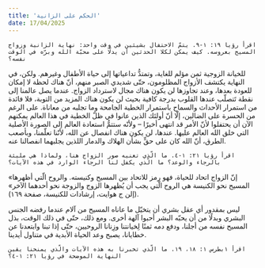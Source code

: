 ```yaml
---
title: 'الحكم على الزانية'
date: 17/04/2025
---
```


`اقرأ رؤيا ١٩: ١-٩. يتمّ الاحتفال بشيئين في وقت واحد: نهاية الزانية وزواج المسيح بعروسه. كيف يمكن لكلا الحدثين أن يدلّا على محبّة الله وبرّه في الوقت نفسه؟`

للخيانة الزوجية ثمن مؤلم للغاية، وتمتدُّ تداعياتها إلى حياة الأطفال وغيرهم. ولكن، في النهاية يكتشف الأزواج المظلومون، حتّى شديدي الصبر منهم، أنّ هناك لحظة لا إمكان للعودة بعدها، وعند تجاوزها لن يكون هناك مجال لاسترداد الزواج. عندما يصل عالمنا إلى نقطة تَتصلّب عندها القلوب بدرجة كافية بحيث لن يكون هناك المزيد من التوبة، فلا فائدة من استمرار الأحداث والسماح باستمرار الخطية الجامحة وما تجلبه من معاناة. على الرغم من الحسرة على الضالين، إلّا أنّ أولئك الذين عانوا في ظلّ الخطية في هذا العالم يمكنهم الآن أن يحتفلوا  لأنّ الأمر قد انتهى أخيرًا –  ولأنّه ستتمُّ استعادة العالم إلى  الصورة الأصلية التي خلق الله العالم عليها. عندها، لن يكون هناك انفصال عن الله، لأنّنا تعلّمنا، وبأصعب الطرق، أنّ الله كان على حقٍّ بشأن الهلاك والدمار اللذين يجلبهما انفصالنا عنه.

`اقرأ رؤيا ٢١: ١-٤. ما الّذي تعنيه صور الزواج هنا، ولماذا هي مليئة بالرجاء والوعد؟ ما الّذي يكفل لنا الرجاء الوارد في هذه الآيات؟`

«إنّ الزواج اتحاد للحياة، فهو رمز للاتحاد بين المسيح وكنيسته. والروح الّتي أظهرها المسيح نحو الكنيسة هي الروح الّتي يجب أن يُظهرها الزوج والزوجة نحو أحدهما الآخر»  (إلن ج هوايت، إرشادات للكنيسة، صفحة ١٦٩).

ليس بمقدور أي عقل بشري أن يتخيّل ما عاناه المسيح من آلام عندما رفضه الجنس البشري وبدلًا من أن يحبّه البشر أحبوا آلهة أخرى. ومع ذلك، حتّى في ذلك الوقت، بذل المسيح نفسه من أجلنا، ودفع دمه ثمنًا لِخيانتنا وزِنانا الروحيين، حتّى إذا تبنا وابتعدنا عن خطايانا، يصبح وعد الحياة الأبدية في متناول أيدينا.

`اقرأ ١بطرس ١: ١٨، ١٩. ما الّذي تخبرنا به هذه الآيات والّذي يمنحنا يقين النهاية الموضحة في رؤيا ٢١: ١-٤؟`